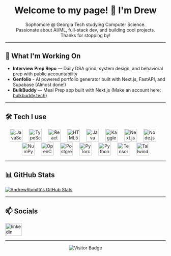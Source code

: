 <h1 align="center">Welcome to my page! 👋 I'm Drew</h1>

<p align="center">
  Sophomore @ Georgia Tech studying Computer Science.<br>
  Passionate about AI/ML, full-stack dev, and building cool projects.<br>
  Thanks for stopping by!
</p>

---

## 🚀 What I'm Working On

- **Interview Prep Repo** — Daily DSA grind, system design, and behavioral prep with public accountability
- **Genfolio** - AI powered portfolio generator built with Next.js, FastAPI, and Supabase (Almost done!)
- **BulkBuddy** — Meal Prep app built with Next.js (Make an account here: <a href="bulkbuddy.tech">bulkbuddy.tech</a>)
---

## 🛠️ Tech I use

<div align="center">
  <img src="https://cdn.jsdelivr.net/gh/devicons/devicon/icons/javascript/javascript-original.svg" height="40" alt="JavaScript" />
  <img width="12" />
  <img src="https://cdn.jsdelivr.net/gh/devicons/devicon/icons/typescript/typescript-original.svg" height="40" alt="TypeScript" />
  <img width="12" />
  <img src="https://cdn.jsdelivr.net/gh/devicons/devicon/icons/react/react-original.svg" height="40" alt="React" />
  <img width="12" />
  <img src="https://cdn.jsdelivr.net/gh/devicons/devicon/icons/html5/html5-original.svg" height="40" alt="HTML5" />
  <img width="12" />
  <img src="https://cdn.jsdelivr.net/gh/devicons/devicon/icons/java/java-original.svg" height="40" alt="Java" />
  <img width="12" />
  <img src="https://cdn.jsdelivr.net/gh/devicons/devicon/icons/kaggle/kaggle-original.svg" height="40" alt="Kaggle" />
  <img width="12" />
  <img src="https://cdn.jsdelivr.net/gh/devicons/devicon/icons/nextjs/nextjs-original.svg" height="40" alt="Next.js" />
  <img width="12" />
  <img src="https://cdn.jsdelivr.net/gh/devicons/devicon/icons/nodejs/nodejs-original.svg" height="40" alt="Node.js" />
  <img width="12" />
  <img src="https://cdn.jsdelivr.net/gh/devicons/devicon/icons/numpy/numpy-original.svg" height="40" alt="NumPy" />
  <img width="12" />
  <img src="https://cdn.jsdelivr.net/gh/devicons/devicon/icons/opencv/opencv-original.svg" height="40" alt="OpenCV" />
  <img width="12" />
  <img src="https://cdn.jsdelivr.net/gh/devicons/devicon/icons/postgresql/postgresql-original.svg" height="40" alt="PostgreSQL" />
  <img width="12" />
  <img src="https://cdn.jsdelivr.net/gh/devicons/devicon/icons/pytorch/pytorch-original.svg" height="40" alt="PyTorch" />
  <img width="12" />
  <img src="https://cdn.jsdelivr.net/gh/devicons/devicon/icons/python/python-original.svg" height="40" alt="Python" />
  <img width="12" />
  <img src="https://cdn.jsdelivr.net/gh/devicons/devicon/icons/tensorflow/tensorflow-original.svg" height="40" alt="TensorFlow" />
  <img width="12" />
  <img src="https://cdn.jsdelivr.net/gh/devicons/devicon/icons/tailwindcss/tailwindcss-original-wordmark.svg" height="40" alt="TailwindCSS" />
</div>

---

## 📊 GitHub Stats

  <a href="https://awesome-github-stats.azurewebsites.net/index.html??cardType=level&theme=tokyonight&preferLogin=false">    <img  alt="AndrewRomitti's GitHub Stats" src="https://awesome-github-stats.azurewebsites.net/user-stats/AndrewRomitti?cardType=level&theme=tokyonight&preferLogin=false" />  </a>

---

## 📫 Socials

<div align="left">
  <a href="https://www.linkedin.com/in/aromitti/">
    <img src="https://raw.githubusercontent.com/maurodesouza/profile-readme-generator/master/src/assets/icons/social/linkedin/default.svg" width="52" height="40" alt="linkedin logo"  />
  </a>
</div> 

---

<div align="center">
  <img src="https://visitor-badge.laobi.icu/badge?page_id=AndrewRomitti.AndrewRomitti" alt="Visitor Badge" />
</div>
